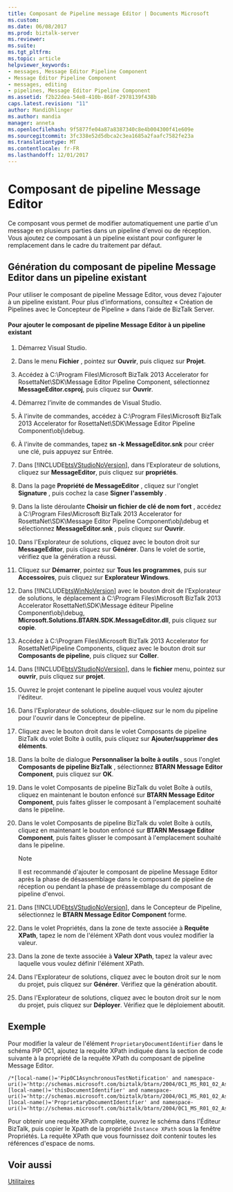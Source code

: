 ```yaml
---
title: Composant de Pipeline message Editor | Documents Microsoft
ms.custom: 
ms.date: 06/08/2017
ms.prod: biztalk-server
ms.reviewer: 
ms.suite: 
ms.tgt_pltfrm: 
ms.topic: article
helpviewer_keywords:
- messages, Message Editor Pipeline Component
- Message Editor Pipeline Component
- messages, editing
- pipelines, Message Editor Pipeline Component
ms.assetid: f2b22dea-54e8-410b-868f-2978139f438b
caps.latest.revision: "11"
author: MandiOhlinger
ms.author: mandia
manager: anneta
ms.openlocfilehash: 9f5877fe04a87a8387340c8e4b004300f41e609e
ms.sourcegitcommit: 3fc338e52d5dbca2c3ea1685a2faafc7582fe23a
ms.translationtype: MT
ms.contentlocale: fr-FR
ms.lasthandoff: 12/01/2017
---
```

# <a name="message-editor-pipeline-component"></a>Composant de pipeline Message Editor
Ce composant vous permet de modifier automatiquement une partie d'un message en plusieurs parties dans un pipeline d'envoi ou de réception. Vous ajoutez ce composant à un pipeline existant pour configurer le remplacement dans le cadre du traitement par défaut.  
  
## <a name="building-the-message-editor-pipeline-component-into-an-existing-pipeline"></a>Génération du composant de pipeline Message Editor dans un pipeline existant  
 Pour utiliser le composant de pipeline Message Editor, vous devez l'ajouter à un pipeline existant. Pour plus d’informations, consultez « Création de Pipelines avec le Concepteur de Pipeline » dans l’aide de BizTalk Server.  
  
#### <a name="to-add-the-message-editor-pipeline-component-to-an-existing-pipeline"></a>Pour ajouter le composant de pipeline Message Editor à un pipeline existant  
  
1.  Démarrez Visual Studio.  
  
2.  Dans le menu **Fichier** , pointez sur **Ouvrir**, puis cliquez sur **Projet**.  
  
3.  Accédez à C:\Program Files\Microsoft BizTalk 2013 Accelerator for RosettaNet\SDK\Message Editor Pipeline Component, sélectionnez **MessageEditor.csproj**, puis cliquez sur **Ouvrir**.  
  
4.  Démarrez l’invite de commandes de Visual Studio.  
  
5.  À l'invite de commandes, accédez à C:\Program Files\Microsoft BizTalk 2013 Accelerator for RosettaNet\SDK\Message Editor Pipeline Component\obj\debug.  
  
6.  À l'invite de commandes, tapez **sn -k MessageEditor.snk** pour créer une clé, puis appuyez sur Entrée.  
  
7.  Dans [!INCLUDE[btsVStudioNoVersion](../../includes/btsvstudionoversion-md.md)], dans l’Explorateur de solutions, cliquez sur **MessageEditor**, puis cliquez sur **propriétés**.  
  
8.  Dans la page **Propriété de MessageEditor** , cliquez sur l'onglet **Signature** , puis cochez la case **Signer l'assembly** .  
  
9. Dans la liste déroulante **Choisir un fichier de clé de nom fort** , accédez à C:\Program Files\Microsoft BizTalk 2013 Accelerator for RosettaNet\SDK\Message Editor Pipeline Component\obj\debug et sélectionnez **MessageEditor.snk** , puis cliquez sur **Ouvrir**.  
  
10. Dans l'Explorateur de solutions, cliquez avec le bouton droit sur **MessageEditor**, puis cliquez sur **Générer**. Dans le volet de sortie, vérifiez que la génération a réussi.  
  
11. Cliquez sur **Démarrer**, pointez sur **Tous les programmes**, puis sur **Accessoires**, puis cliquez sur **Explorateur Windows**.  
  
12. Dans [!INCLUDE[btsWinNoVersion](../../includes/btswinnoversion-md.md)] avec le bouton droit de l’Explorateur de solutions, le déplacement à C:\Program Files\Microsoft BizTalk 2013 Accelerator RosettaNet\SDK\Message éditeur Pipeline Component\obj\debug, **Microsoft.Solutions.BTARN.SDK.MessageEditor.dll**, puis cliquez sur **copie**.  
  
13. Accédez à C:\Program Files\Microsoft BizTalk 2013 Accelerator for RosettaNet\Pipeline Components, cliquez avec le bouton droit sur **Composants de pipeline**, puis cliquez sur **Coller**.  
  
14. Dans [!INCLUDE[btsVStudioNoVersion](../../includes/btsvstudionoversion-md.md)], dans le **fichier** menu, pointez sur **ouvrir**, puis cliquez sur **projet**.  
  
15. Ouvrez le projet contenant le pipeline auquel vous voulez ajouter l'éditeur.  
  
16. Dans l'Explorateur de solutions, double-cliquez sur le nom du pipeline pour l'ouvrir dans le Concepteur de pipeline.  
  
17. Cliquez avec le bouton droit dans le volet Composants de pipeline BizTalk du volet Boîte à outils, puis cliquez sur **Ajouter/supprimer des éléments**.  
  
18. Dans la boîte de dialogue **Personnaliser la boîte à outils** , sous l'onglet **Composants de pipeline BizTalk** , sélectionnez **BTARN Message Editor Component**, puis cliquez sur **OK**.  
  
19. Dans le volet Composants de pipeline BizTalk du volet Boîte à outils, cliquez en maintenant le bouton enfoncé sur **BTARN Message Editor Component**, puis faites glisser le composant à l'emplacement souhaité dans le pipeline.  
  
20. Dans le volet Composants de pipeline BizTalk du volet Boîte à outils, cliquez en maintenant le bouton enfoncé sur **BTARN Message Editor Component**, puis faites glisser le composant à l'emplacement souhaité dans le pipeline.  
  
    > [!NOTE]
    >  Il est recommandé d'ajouter le composant de pipeline Message Editor après la phase de désassemblage dans le composant de pipeline de réception ou pendant la phase de préassemblage du composant de pipeline d'envoi.  
  
21. Dans [!INCLUDE[btsVStudioNoVersion](../../includes/btsvstudionoversion-md.md)], dans le Concepteur de Pipeline, sélectionnez le **BTARN Message Editor Component** forme.  
  
22. Dans le volet Propriétés, dans la zone de texte associée à **Requête XPath**, tapez le nom de l'élément XPath dont vous voulez modifier la valeur.  
  
23. Dans la zone de texte associée à **Valeur XPath**, tapez la valeur avec laquelle vous voulez définir l'élément XPath.  
  
24. Dans l'Explorateur de solutions, cliquez avec le bouton droit sur le nom du projet, puis cliquez sur **Générer**. Vérifiez que la génération aboutit.  
  
25. Dans l'Explorateur de solutions, cliquez avec le bouton droit sur le nom du projet, puis cliquez sur **Déployer**. Vérifiez que le déploiement aboutit.  
  
## <a name="example"></a>Exemple  
 Pour modifier la valeur de l'élément `ProprietaryDocumentIdentifier` dans le schéma PIP 0C1, ajoutez la requête XPath indiquée dans la section de code suivante à la propriété de la requête XPath du composant de pipeline Message Editor.  
  
```  
/*[local-name()='Pip0C1AsynchronousTestNotification' and namespace-uri()='http://schemas.microsoft.com/biztalk/btarn/2004/0C1_MS_R01_02_AsynchronousTestNotification.dtd']/*[local-name()='thisDocumentIdentifier' and namespace-uri()='http://schemas.microsoft.com/biztalk/btarn/2004/0C1_MS_R01_02_AsynchronousTestNotification.dtd']/*[local-name()='ProprietaryDocumentIdentifier' and namespace-uri()='http://schemas.microsoft.com/biztalk/btarn/2004/0C1_MS_R01_02_AsynchronousTestNotification.dtd']  
```  
  
 Pour obtenir une requête XPath complète, ouvrez le schéma dans l'Éditeur BizTalk, puis copier le Xpath de la propriété `Instance XPath` sous la fenêtre Propriétés. La requête XPath que vous fournissez doit contenir toutes les références d'espace de noms.  
  
## <a name="see-also"></a>Voir aussi  
 [Utilitaires](../../adapters-and-accelerators/accelerator-rosettanet/utilities1.md)